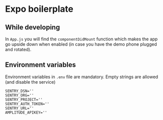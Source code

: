 # Expo boilerplate

## While developing

In `App.js` you will find the `componentDidMount` function which makes the app go upside down when enabled (in case you have the demo phone plugged and rotated).

## Environment variables

Environment variables in `.env` file are mandatory. Empty strings are allowed (and disable the service)

```shell
SENTRY_DSN=''
SENTRY_ORG=''
SENTRY_PROJECT=''
SENTRY_AUTH_TOKEN=''
SENTRY_URL=''
AMPLITUDE_APIKEY=''
```
